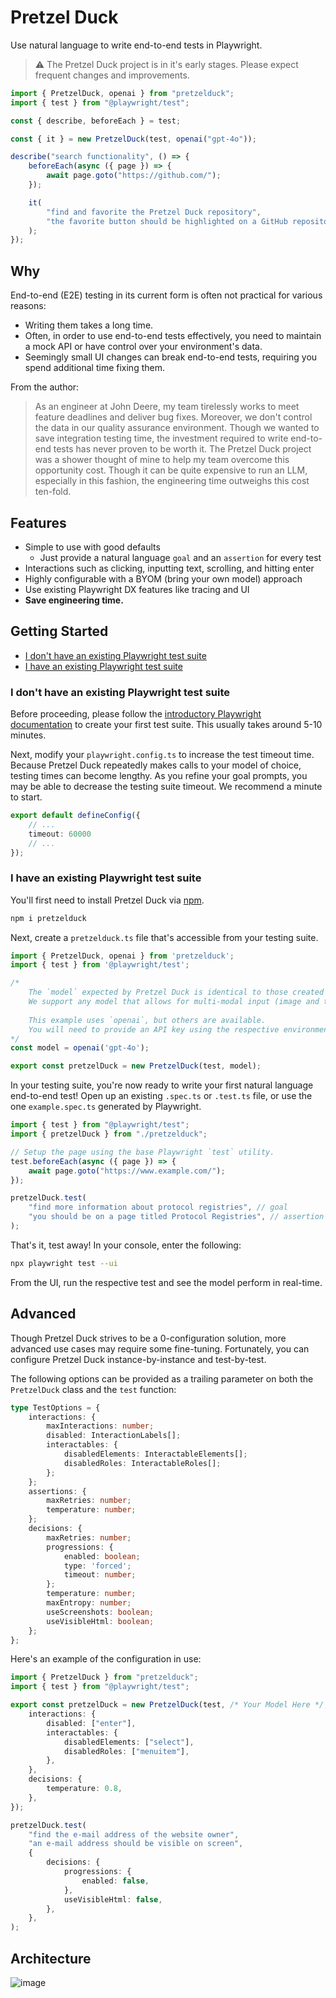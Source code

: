 # Pretzel Duck
Use natural language to write end-to-end tests in Playwright.

> :warning:  The Pretzel Duck project is in it's early stages. Please expect frequent changes and improvements.

```typescript
import { PretzelDuck, openai } from "pretzelduck";
import { test } from "@playwright/test";

const { describe, beforeEach } = test;

const { it } = new PretzelDuck(test, openai("gpt-4o"));

describe("search functionality", () => {
	beforeEach(async ({ page }) => {
		await page.goto("https://github.com/");
	});

	it(
		"find and favorite the Pretzel Duck repository",
		"the favorite button should be highlighted on a GitHub repository titled Pretzel Duck",
	);
});
```

## Why
End-to-end (E2E) testing in its current form is often not practical for various reasons:
- Writing them takes a long time.
- Often, in order to use end-to-end tests effectively, you need to maintain a mock API or have control over your environment's data.
- Seemingly small UI changes can break end-to-end tests, requiring you spend additional time fixing them.

From the author:
> As an engineer at John Deere, my team tirelessly works to meet feature deadlines and deliver bug fixes. Moreover, we don't control the data in our quality assurance environment. Though we wanted to save integration testing time, the investment required to write end-to-end tests has never proven to be worth it. The Pretzel Duck project was a shower thought of mine to help my team overcome this opportunity cost. Though it can be quite expensive to run an LLM, especially in this fashion, the engineering time outweighs this cost ten-fold.

## Features

- Simple to use with good defaults
    - Just provide a natural language `goal` and an `assertion` for every test
- Interactions such as clicking, inputting text, scrolling, and hitting enter
- Highly configurable with a BYOM (bring your own model) approach
- Use existing Playwright DX features like tracing and UI
- **Save engineering time.**

## Getting Started
- [I don't have an existing Playwright test suite](#i-dont-have-an-existing-playwright-test-suite)
- [I have an existing Playwright test suite](#i-have-an-existing-playwright-test-suite)

### I don't have an existing Playwright test suite
Before proceeding, please follow the [introductory Playwright documentation](https://playwright.dev/docs/intro) to create your first test suite. This usually takes around 5-10 minutes.

Next, modify your `playwright.config.ts` to increase the test timeout time.
Because Pretzel Duck repeatedly makes calls to your model of choice, testing times can become lengthy. As you refine your goal prompts, you may be able to decrease the testing suite timeout. We recommend a minute to start.
```typescript
export default defineConfig({
    // ...
    timeout: 60000
    // ...
});
```

### I have an existing Playwright test suite
You'll first need to install Pretzel Duck via [npm](https://www.npmjs.com/).
```bash
npm i pretzelduck
```

Next, create a `pretzelduck.ts` file that's accessible from your testing suite.
```typescript
import { PretzelDuck, openai } from 'pretzelduck';
import { test } from '@playwright/test';

/*
    The `model` expected by Pretzel Duck is identical to those created by the Vercel AI SDK.
    We support any model that allows for multi-modal input (image and text).
    
    This example uses `openai`, but others are available.
    You will need to provide an API key using the respective environment variables.
*/
const model = openai('gpt-4o');

export const pretzelDuck = new PretzelDuck(test, model);
```

In your testing suite, you're now ready to write your first natural language end-to-end test!
Open up an existing `.spec.ts` or `.test.ts` file, or use the one `example.spec.ts` generated by Playwright.
```typescript
import { test } from "@playwright/test";
import { pretzelDuck } from "./pretzelduck";

// Setup the page using the base Playwright `test` utility.
test.beforeEach(async ({ page }) => {
	await page.goto("https://www.example.com/");
});

pretzelDuck.test(
	"find more information about protocol registries", // goal
	"you should be on a page titled Protocol Registries", // assertion indicating the goal has been reached
);
```

That's it, test away! In your console, enter the following:
```bash
npx playwright test --ui
```

From the UI, run the respective test and see the model perform in real-time.

## Advanced
Though Pretzel Duck strives to be a 0-configuration solution, more advanced use cases may require some fine-tuning. Fortunately, you can configure Pretzel Duck instance-by-instance and test-by-test.

The following options can be provided as a trailing parameter on both the `PretzelDuck` class and the `test` function:
```typescript
type TestOptions = {
	interactions: {
		maxInteractions: number;
		disabled: InteractionLabels[];
		interactables: {
			disabledElements: InteractableElements[];
			disabledRoles: InteractableRoles[];
		};
	};
	assertions: {
		maxRetries: number;
		temperature: number;
	};
	decisions: {
		maxRetries: number;
		progressions: {
			enabled: boolean;
			type: 'forced';
			timeout: number;
		};
		temperature: number;
		maxEntropy: number;
		useScreenshots: boolean;
		useVisibleHtml: boolean;
	};
};
```
Here's an example of the configuration in use:
```typescript
import { PretzelDuck } from "pretzelduck";
import { test } from "@playwright/test";

export const pretzelDuck = new PretzelDuck(test, /* Your Model Here */, {
	interactions: {
		disabled: ["enter"],
		interactables: {
			disabledElements: ["select"],
			disabledRoles: ["menuitem"],
		},
	},
	decisions: {
		temperature: 0.8,
	},
});

pretzelDuck.test(
	"find the e-mail address of the website owner",
	"an e-mail address should be visible on screen",
	{
		decisions: {
			progressions: {
				enabled: false,
			},
			useVisibleHtml: false,
		},
	},
);
```

## Architecture
![image](https://github.com/user-attachments/assets/cd056925-29c8-4fff-bad3-3af6bc66da5e)

